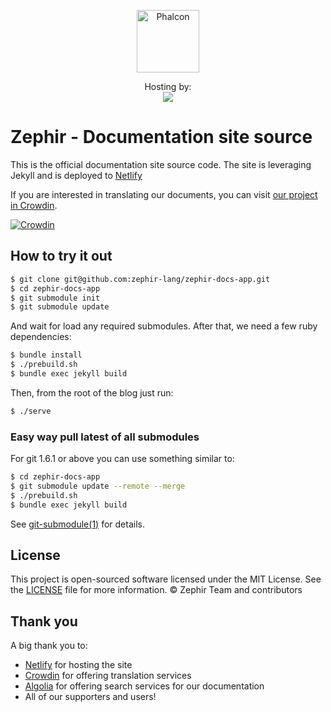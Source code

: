 <p align="center"><a href="https://zephir-lang.com/" target="_blank">
    <img src="https://assets.phalcon.io/zephir/zephir_logo-105x36.svg" height="100" alt="Phalcon"/>
</a></p>

<p align="center">
    Hosting by:
    <br />
    <a href="https://www.netlify.com">
        <img src="https://www.netlify.com/img/global/badges/netlify-color-accent.svg"/>
    </a>
</p>

# Zephir - Documentation site source

This is the official documentation site source code. The site is leveraging Jekyll and is deployed to [Netlify](https://app.netlify.com)

If you are interested in translating our documents, you can visit [our project in Crowdin](https://crowdin.com/project/zephir-documentation).

[![Crowdin](https://d322cqt584bo4o.cloudfront.net/zephir-documentation/localized.svg)](https://crowdin.com/project/zephir-documentation)

## How to try it out

```sh
$ git clone git@github.com:zephir-lang/zephir-docs-app.git
$ cd zephir-docs-app
$ git submodule init
$ git submodule update
```

And wait for load any required submodules. After that, we need a few ruby dependencies:

```sh
$ bundle install
$ ./prebuild.sh
$ bundle exec jekyll build
```

Then, from the root of the blog just run:

```sh
$ ./serve
```

### Easy way pull latest of all submodules

For git 1.6.1 or above you can use something similar to:

```sh
$ cd zephir-docs-app
$ git submodule update --remote --merge
$ ./prebuild.sh
$ bundle exec jekyll build
```

See [git-submodule(1)](http://www.kernel.org/pub/software/scm/git/docs/v1.6.1.3/git-submodule.html) for details.

## License

This project is open-sourced software licensed under the MIT License. See the [LICENSE](https://github.com/zephir-lang/zephir-docs-app/blob/master/LICENSE) file for more information.
© Zephir Team and contributors

## Thank you

A big thank you to:
- [Netlify](https://app.netlify.com) for hosting the site
- [Crowdin](https://crowdin.com) for offering translation services
- [Algolia](https://www.algolia.com) for offering search services for our documentation
- All of our supporters and users!
